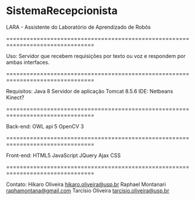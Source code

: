 # SistemaRecepcionista

LARA - Assistente do Laboratório de Aprendizado de Robôs

================================================================================

Uso:
Servidor que recebem requisições por texto ou voz e respondem por ambas interfaces.

================================================================================

Requisitos:
Java 8
Servidor de aplicação Tomcat 8.5.6
IDE: Netbeans
Kinect?

================================================================================

Back-end:
OWL api 5
OpenCV 3

================================================================================

Front-end:
HTML5
JavaScript
JQuery
Ajax
CSS

================================================================================

Contato:
Híkaro Oliveira <hikaro.oliveira@usp.br>
Raphael Montanari <raphamontana@gmail.com>
Tarcísio Oliveira <tarcisio.oliveira@usp.br>


